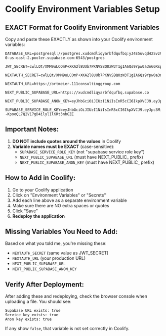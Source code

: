 # Coolify Environment Variables Setup

## EXACT Format for Coolify Environment Variables

Copy and paste these EXACTLY as shown into your Coolify environment variables:

```
DATABASE_URL=postgresql://postgres.xudcmdliqyarbfdqufbq:yJ4E5uvqd42Svz97@aws-0-us-east-2.pooler.supabase.com:6543/postgres

JWT_SECRET=cwlLQt/XMM9uLCOmP+XKA2l8UUb7PKNVSBQ0zW3T1gIA6Qs9Ypw0a3n66Rsp4buGYHTz6//wshSFaKE/CddnBw==

NEXTAUTH_SECRET=cwlLQt/XMM9uLCOmP+XKA2l8UUb7PKNVSBQ0zW3T1gIA6Qs9Ypw0a3n66Rsp4buGYHTz6//wshSFaKE/CddnBw==

NEXTAUTH_URL=https://ortmeier.111consultinggroup.com

NEXT_PUBLIC_SUPABASE_URL=https://xudcmdliqyarbfdqufbq.supabase.co

NEXT_PUBLIC_SUPABASE_ANON_KEY=eyJhbGciOiJIUzI1NiIsInR5cCI6IkpXVCJ9.eyJpc3MiOiJzdXBhYmFzZSIsInJlZiI6Inh1ZGNtZGxpcXlhcmJmZHF1ZmJxIiwicm9sZSI6ImFub24iLCJpYXQiOjE3NDk4MzgzMzUsImV4cCI6MjA2NTQxNDMzNX0.wf9YrjJShp1xrv7pw60u4cyJ7ljjAPIS0bIVBmDsOvs

SUPABASE_SERVICE_ROLE_KEY=eyJhbGciOiJIUzI1NiIsInR5cCI6IkpXVCJ9.eyJpc3MiOiJzdXBhYmFzZSIsInJlZiI6Inh1ZGNtZGxpcXlhcmJmZHF1ZmJxIiwicm9sZSI6InNlcmlZmNlX3JvbGUiLCJpYXQiOjE3NDk4MzgzMzUsImV4cCI6MjA2NTQxNDMzNX0._Pg8zzVMfNb--KpooQL7Q2V17gD4ilylIlKRt3nbGZE
```

## Important Notes:

1. **DO NOT include quotes around the values** in Coolify
2. **Variable names must be EXACT** (case-sensitive):
   - `SUPABASE_SERVICE_ROLE_KEY` (not "supabase service role key")
   - `NEXT_PUBLIC_SUPABASE_URL` (must have NEXT_PUBLIC_ prefix)
   - `NEXT_PUBLIC_SUPABASE_ANON_KEY` (must have NEXT_PUBLIC_ prefix)

## How to Add in Coolify:

1. Go to your Coolify application
2. Click on "Environment Variables" or "Secrets"
3. Add each line above as a separate environment variable
4. Make sure there are NO extra spaces or quotes
5. Click "Save"
6. **Redeploy the application**

## Missing Variables You Need to Add:

Based on what you told me, you're missing these:
- `NEXTAUTH_SECRET` (same value as JWT_SECRET)
- `NEXTAUTH_URL` (your production URL)
- `NEXT_PUBLIC_SUPABASE_URL`
- `NEXT_PUBLIC_SUPABASE_ANON_KEY`

## Verify After Deployment:

After adding these and redeploying, check the browser console when uploading a file. You should see:
```
Supabase URL exists: true
Service key exists: true
Anon key exists: true
```

If any show `false`, that variable is not set correctly in Coolify.